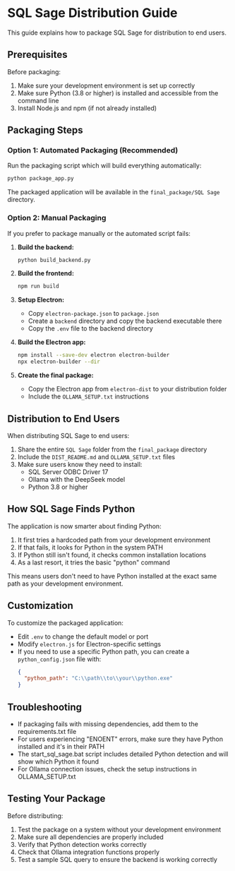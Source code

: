 
# SQL Sage Distribution Guide

This guide explains how to package SQL Sage for distribution to end users.

## Prerequisites

Before packaging:

1. Make sure your development environment is set up correctly
2. Make sure Python (3.8 or higher) is installed and accessible from the command line
3. Install Node.js and npm (if not already installed)

## Packaging Steps

### Option 1: Automated Packaging (Recommended)

Run the packaging script which will build everything automatically:

```bash
python package_app.py
```

The packaged application will be available in the `final_package/SQL Sage` directory.

### Option 2: Manual Packaging

If you prefer to package manually or the automated script fails:

1. **Build the backend:**
   ```bash
   python build_backend.py
   ```

2. **Build the frontend:**
   ```bash
   npm run build
   ```

3. **Setup Electron:**
   - Copy `electron-package.json` to `package.json`
   - Create a `backend` directory and copy the backend executable there
   - Copy the `.env` file to the backend directory

4. **Build the Electron app:**
   ```bash
   npm install --save-dev electron electron-builder
   npx electron-builder --dir
   ```

5. **Create the final package:**
   - Copy the Electron app from `electron-dist` to your distribution folder
   - Include the `OLLAMA_SETUP.txt` instructions

## Distribution to End Users

When distributing SQL Sage to end users:

1. Share the entire `SQL Sage` folder from the `final_package` directory
2. Include the `DIST_README.md` and `OLLAMA_SETUP.txt` files
3. Make sure users know they need to install:
   - SQL Server ODBC Driver 17
   - Ollama with the DeepSeek model
   - Python 3.8 or higher

## How SQL Sage Finds Python

The application is now smarter about finding Python:

1. It first tries a hardcoded path from your development environment 
2. If that fails, it looks for Python in the system PATH
3. If Python still isn't found, it checks common installation locations
4. As a last resort, it tries the basic "python" command

This means users don't need to have Python installed at the exact same path as your development environment.

## Customization

To customize the packaged application:

- Edit `.env` to change the default model or port
- Modify `electron.js` for Electron-specific settings
- If you need to use a specific Python path, you can create a `python_config.json` file with:
  ```json
  {
    "python_path": "C:\\path\\to\\your\\python.exe"
  }
  ```

## Troubleshooting

- If packaging fails with missing dependencies, add them to the requirements.txt file
- For users experiencing "ENOENT" errors, make sure they have Python installed and it's in their PATH
- The start_sql_sage.bat script includes detailed Python detection and will show which Python it found
- For Ollama connection issues, check the setup instructions in OLLAMA_SETUP.txt

## Testing Your Package

Before distributing:

1. Test the package on a system without your development environment
2. Make sure all dependencies are properly included
3. Verify that Python detection works correctly
4. Check that Ollama integration functions properly
5. Test a sample SQL query to ensure the backend is working correctly

